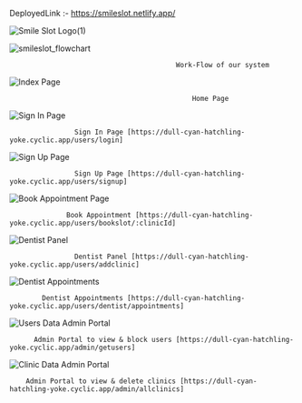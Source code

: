 DeployedLink :- https://smileslot.netlify.app/


![Smile Slot Logo(1)](https://user-images.githubusercontent.com/114407593/237023642-6049b701-bd06-415a-a72d-f9e745da54a0.png)

![smileslot_flowchart](https://user-images.githubusercontent.com/114407593/237023316-5c3108eb-dbb9-40a7-83cd-111cefae1651.png)

                                             Work-Flow of our system

![Index Page](https://user-images.githubusercontent.com/114407593/237024643-b5ee418e-c884-4058-a035-05765b664a9a.png)

                                                 Home Page

![Sign In Page](https://user-images.githubusercontent.com/114407593/237025430-850d260c-c515-4257-ad54-7d22ba6c5ce8.png)

                    Sign In Page [https://dull-cyan-hatchling-yoke.cyclic.app/users/login]
                                                         
![Sign Up Page](https://user-images.githubusercontent.com/114407593/237026165-7deecadc-da19-458d-889a-646c175c3463.png)

                    Sign Up Page [https://dull-cyan-hatchling-yoke.cyclic.app/users/signup]
                    
![Book Appointment Page](https://user-images.githubusercontent.com/114407593/237038119-382e1e90-f83c-4cd5-a92a-6c707783610f.png)

                  Book Appointment [https://dull-cyan-hatchling-yoke.cyclic.app/users/bookslot/:clinicId]

![Dentist Panel](https://user-images.githubusercontent.com/114407593/237027037-5db721ec-2b41-4e20-97cb-08befdaa65b9.png)
                                                         
                    Dentist Panel [https://dull-cyan-hatchling-yoke.cyclic.app/users/addclinic]

![Dentist Appointments](https://user-images.githubusercontent.com/114407593/237027635-ec99bfe6-c6d8-4d76-afe6-1efbed88496a.png)

            Dentist Appointments [https://dull-cyan-hatchling-yoke.cyclic.app/users/dentist/appointments]

![Users Data Admin Portal](https://github.com/anonymous10062002/mountainous-behavior-4917/assets/114407593/9204f4bc-98c6-490d-946d-79983ddf0a5a)

          Admin Portal to view & block users [https://dull-cyan-hatchling-yoke.cyclic.app/admin/getusers]
                  
![Clinic Data Admin Portal](https://github.com/anonymous10062002/mountainous-behavior-4917/assets/114407593/cf64f605-2177-44e9-9e42-2649f92a080b)

        Admin Portal to view & delete clinics [https://dull-cyan-hatchling-yoke.cyclic.app/admin/allclinics]

